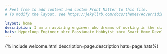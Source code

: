 ```yaml
---
# Feel free to add content and custom Front Matter to this file.
# To modify the layout, see https://jekyllrb.com/docs/themes/#overriding-theme-defaults

layout: home
description: I am an aspiring engineer who dreams of working in the stars. I thrive at working in fast paced environments with a closely knit team. I am currently a Project Director at the American Society of Mechanical Engineers (ASME) and a braking engineer for the UCI HyperXite Hyperloop team.
hats: Hyperloop Engineer <br> Passionate Hobbyist <br> Smart Home Developer 
---
```


{% include welcome.html description=page.description hats=page.hats%}